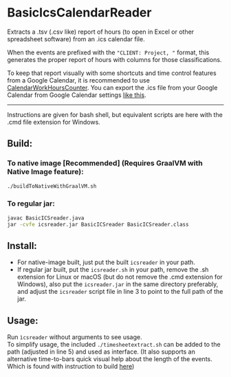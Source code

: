# BasicIcsCalendarReader

Extracts a .tsv (.csv like) report of hours (to open in Excel or other spreadsheet software) from an .ics calendar file.

When the events are prefixed with the `"CLIENT: Project, "` format, this generates the proper report of hours with columns for those classifications. 

To keep that report visually with some shortcuts and time control features from a Google Calendar, it is recommended to use [CalendarWorkHoursCounter](https://github.com/Ortega-Dan/CalendarWorkHoursCounter). You can export the .ics file from your Google Calendar from Google Calendar settings [like this](img/exportFromGcal.png).

___
Instructions are given for bash shell, but equivalent scripts are here with the .cmd file extension for Windows.

## Build:
### To native image [Recommended] (Requires GraalVM with Native Image feature):
```bash
./buildToNativeWithGraalVM.sh
```

### To regular jar:
```bash
javac BasicICSreader.java
jar -cvfe icsreader.jar BasicICSreader BasicICSreader.class
```


## Install: 
- For native-image built, just put the built `icsreader` in your path.
- If regular jar built, put the `icsreader.sh` in your path, remove the .sh extension for Linux or macOS (but do not remove the .cmd extension for Windows), also put the `icsreader.jar` in the same directory preferably, and adjust the `icsreader` script file in line 3 to point to the full path of the jar.


## Usage:
Run `ìcsreader` without arguments to see usage.\
To simplify usage, the included `./timesheetextract.sh` can be added to the path (adjusted in line 5) and used as interface. (It also supports an alternative time-to-bars quick visual help about the length of the events. Which is found with instruction to build [here](../convertHoursToBars))

